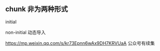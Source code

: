 ## chunk 非为两种形式
initial

non-initial 动态导入


https://mp.weixin.qq.com/s/kr73Epnn6wAx9DH7KRVUaA  公众号有续集